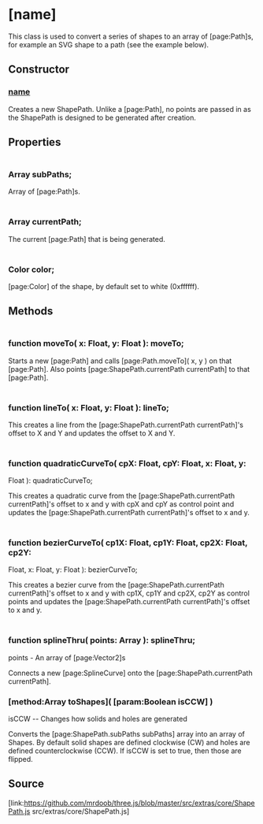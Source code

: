 # [name]

This class is used to convert a series of shapes to an array of [page:Path]s,
for example an SVG shape to a path (see the example below).

## Constructor

### [name]( )

Creates a new ShapePath. Unlike a [page:Path], no points are passed in as the
ShapePath is designed to be generated after creation.

## Properties

### <br/> Array subPaths; <br/>

Array of [page:Path]s.

### <br/> Array currentPath; <br/>

The current [page:Path] that is being generated.

### <br/> Color color; <br/>

[page:Color] of the shape, by default set to white (0xffffff).

## Methods

### <br/> function moveTo( x: Float, y: Float ): moveTo; <br/>

Starts a new [page:Path] and calls [page:Path.moveTo]( x, y ) on that
[page:Path]. Also points [page:ShapePath.currentPath currentPath] to that
[page:Path].

### <br/> function lineTo( x: Float, y: Float ): lineTo; <br/>

This creates a line from the [page:ShapePath.currentPath currentPath]'s offset
to X and Y and updates the offset to X and Y.

### <br/> function quadraticCurveTo( cpX: Float, cpY: Float, x: Float, y:
Float ): quadraticCurveTo; <br/>

This creates a quadratic curve from the [page:ShapePath.currentPath
currentPath]'s offset to x and y with cpX and cpY as control point and updates
the [page:ShapePath.currentPath currentPath]'s offset to x and y.

### <br/> function bezierCurveTo( cp1X: Float, cp1Y: Float, cp2X: Float, cp2Y:
Float, x: Float, y: Float ): bezierCurveTo; <br/>

This creates a bezier curve from the [page:ShapePath.currentPath
currentPath]'s offset to x and y with cp1X, cp1Y and cp2X, cp2Y as control
points and updates the [page:ShapePath.currentPath currentPath]'s offset to x
and y.

### <br/> function splineThru( points: Array ): splineThru; <br/>

points - An array of [page:Vector2]s

Connects a new [page:SplineCurve] onto the [page:ShapePath.currentPath
currentPath].

### [method:Array toShapes]( [param:Boolean isCCW] )

isCCW -- Changes how solids and holes are generated

Converts the [page:ShapePath.subPaths subPaths] array into an array of Shapes.
By default solid shapes are defined clockwise (CW) and holes are defined
counterclockwise (CCW). If isCCW is set to true, then those are flipped.  

## Source

[link:https://github.com/mrdoob/three.js/blob/master/src/extras/core/ShapePath.js
src/extras/core/ShapePath.js]


